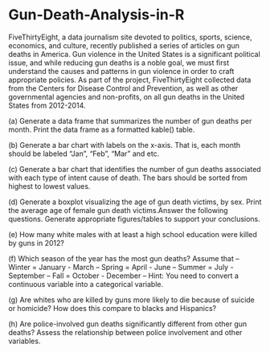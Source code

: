 # Gun-Death-Analysis-in-R
FiveThirtyEight, a data journalism site devoted to politics, sports, science, economics,
and culture, recently published a series of articles on gun deaths in America. Gun violence in the
United States is a significant political issue, and while reducing gun deaths is a noble goal, we must first
understand the causes and patterns in gun violence in order to craft appropriate policies. As part of the
project, FiveThirtyEight collected data from the Centers for Disease Control and Prevention, as well as
other governmental agencies and non-profits, on all gun deaths in the United States from 2012-2014.

(a) Generate a data frame that summarizes the number of gun deaths per month. Print the data
frame as a formatted kable() table.

(b) Generate a bar chart with labels on the x-axis. That is, each month should be labeled “Jan”,
“Feb”, “Mar” and etc.

(c) Generate a bar chart that identifies the number of gun deaths associated with each type of intent
cause of death. The bars should be sorted from highest to lowest values.

(d) Generate a boxplot visualizing the age of gun death victims, by sex. Print the average age of
female gun death victims.Answer the following questions. Generate appropriate figures/tables to support your conclusions.

(e) How many white males with at least a high school education were killed by guns in 2012?

(f) Which season of the year has the most gun deaths? Assume that
– Winter = January - March
– Spring = April - June
– Summer = July - September
– Fall = October - December
– Hint: You need to convert a continuous variable into a categorical variable.

(g) Are whites who are killed by guns more likely to die because of suicide or homicide? How does
this compare to blacks and Hispanics?

(h) Are police-involved gun deaths significantly different from other gun deaths? Assess the relationship between police involvement and other variables.

